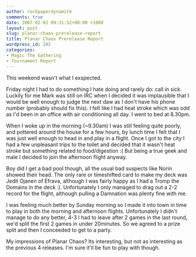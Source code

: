 ```yaml
---
author: rockpaperdynamite
comments: true
date: 2007-02-02 09:31:52+00:00 +1000
layout: post
slug: planar-chaos-prerelease-report
title: Planar Chaos Prerelease Report
wordpress_id: 202
categories:
- Magic The Gathering
- Tournament Report
---
```


This weekend wasn't what I exspected.

Friday night I had to do something I hate doing and rarely do: call in sick. Luckily for me Mark was still on IRC when I decided it was implausible that I would be well enough to judge the next daw as I don't have his phone number (probably should fix this). I felt like I had heat stroke which was odd as I'd been in an office with air conditioning all day. I went to bed at 8.30pm.<!-- more -->

When I woke up in the morning (~9.30am) I was still feeling quite poorly, and pottered around the house for a few hours, by lunch time I felt that I was just well enough to head in and play in a flight. Once I got to the city I had a few unpleasant trips to the toilet and decided that it wasn't heat stroke but something related to food/digestion :( But being a true geek and male I decided to join the afternoon flight anyway.

Boy did I get a bad pool though, all the usual bad suspects like Norin showed their head. The only rare or timeshifted card to make my deck was Jedit Ojanen of Efrava, although I was fairly happy as I had a Tromp the Domains in the deck :). Unfortunately I only managed to drag out a 2-2 record for the flight, although pulling a Damnation was plenty fine with me.

I was feeling much better by Sunday morning so I made it into town in time to play in both the morning and afternoon flights. Unfortunately I didn't manage to do any better, 4-3 I had to leave after 2 games in the last round, we'd split the first 2 games in under 20minutes. So we agreed to a prize split and then I conceeded to get to a party.

My impressions of Planar Chaos? Its interesting, but not as interesting as the previous 4 releases. I'm sure it'll be fun to play with though.
